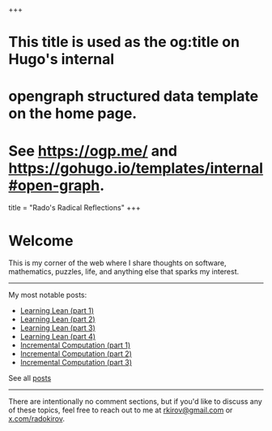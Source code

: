 +++
# This title is used as the og:title on Hugo's internal
# opengraph structured data template on the home page.
# See https://ogp.me/ and https://gohugo.io/templates/internal#open-graph.
title = "Rado's Radical Reflections"
+++

# Welcome

This is my corner of the web where I share thoughts on software, mathematics, puzzles, life, and anything else that sparks my interest.

---

My most notable posts:

- [Learning Lean (part 1)](/posts/lean1)
- [Learning Lean (part 2)](/posts/lean2)
- [Learning Lean (part 3)](/posts/lean3)
- [Learning Lean (part 4)](/posts/lean4)
- [Incremental Computation (part 1)](/posts/incremental_computation)
- [Incremental Computation (part 2)](/posts/incremental_computation_2)
- [Incremental Computation (part 3)](/posts/incremental_computation_3)

See all [posts](/posts/)

---

There are intentionally no comment sections, but if you'd like to discuss any of these topics, feel free to reach out to me at rkirov@gmail.com or [x.com/radokirov](https://x.com/radokirov).
